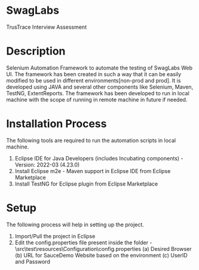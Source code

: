 # SwagLabs
TrusTrace  Interview Assessment

# Description 
Selenium Automation Framework to automate the testing of SwagLabs Web UI. The framework has been created in such a way that it can be 
easily modified to be used in different environments[non-prod and prod]. It is developed using JAVA and several other components like
Selenium, Maven, TestNG, ExtentReports. The framework has been developed to run in local machine with the scope of running in remote machine
in future if needed.

# Installation Process
The following tools are required to run the automation scripts in local machine. 
1. Eclipse IDE for Java Developers (includes Incubating components) - Version: 2022-03 (4.23.0)
2. Install Eclipse m2e - Maven support in Eclipse IDE from Eclipse Marketplace
3. Install TestNG for Eclipse plugin from Eclipse Marketplace

# Setup
The following process will help in setting up the project.
1. Import/Pull the project in Eclipse
2. Edit the config.properties file present inside the folder - \src\test\resources\Configuration\config.properties
		(a) Desired Browser
		(b) URL for SauceDemo Website based on the environment
		(c) UserID and Password



